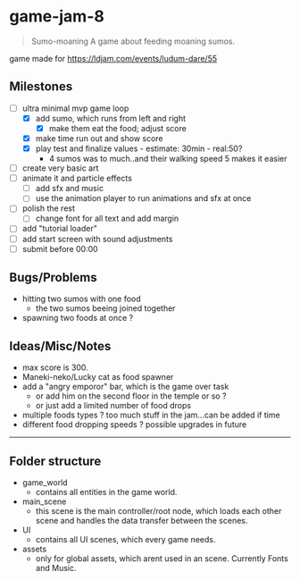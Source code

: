 # game-jam-8

> Sumo-moaning
> A game about feeding moaning sumos.

game made for https://ldjam.com/events/ludum-dare/55

## Milestones
- [ ] ultra minimal mvp game loop
	- [X] add sumo, which runs from left and right
		- [X] make them eat the food; adjust score
	- [X] make time run out and show score 
	- [x] play test and finalize values - estimate: 30min - real:50?
		- 4 sumos was to much..and their walking speed 5 makes it easier
- [ ] create very basic art 
- [ ] animate it and particle effects
	- [ ] add sfx and music
	- [ ] use the animation player to run animations and sfx at once
- [ ] polish the rest
	- [ ] change font for all text and add margin

- [ ] add "tutorial loader"	 
- [ ] add start screen with sound adjustments
- [ ] submit before 00:00

## Bugs/Problems
- hitting two sumos with one food
	- the two sumos beeing joined together
- spawning two foods at once ?

## Ideas/Misc/Notes
- max score is 300.
- Maneki-neko/Lucky cat as food spawner
- add a "angry emporor" bar, which is the game over task
	- or add him on the second floor in the temple or so ?
	- or just add a limited number of food drops
- multiple foods types ? too much stuff in the jam...can be added if time 
- different food dropping speeds ? possible upgrades in future

---

## Folder structure

- game_world
	- contains all entities in the game world.
- main_scene
	- this scene is the main controller/root node, which loads each other scene and handles the data transfer between the scenes.
- UI
  - contains all UI scenes, which every game needs.
- assets
	- only for global assets, which arent used in an scene. Currently Fonts and Music.

## 
